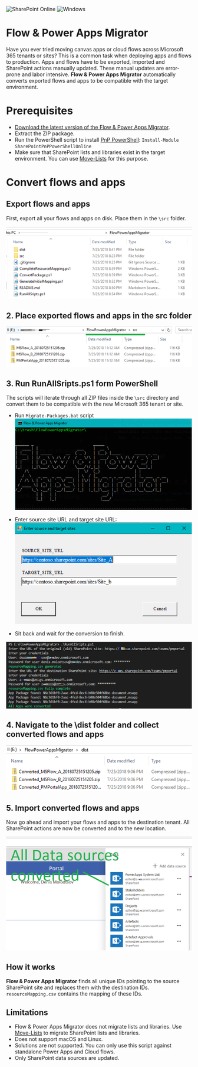 ![SharePoint Online](https://img.shields.io/badge/SharePoint-Online-yellow.svg) 
![Windows](https://img.shields.io/static/v1?label=OS&message=Windows&color=green)


# Flow & Power Apps Migrator

Have you ever tried moving canvas apps or cloud flows across Microsoft 365 tenants or sites? This is a common task when deploying apps and flows to production. Apps and flows have to be exported, imported and SharePoint actions manually updated. These manual updates are error-prone and labor intensive. **Flow & Power Apps Migrator** automatically converts exported flows and apps to be compatible with the target environment. 

# Prerequisites 

- [Download the latest version of the Flow & Power Apps Migrator](https://github.com/Zerg00s/FlowPowerAppsMigrator/releases/download/2.0/FlowPowerAppsMigrator.zip).
- Extract the ZIP package.
- Run the PowerShell script to install [PnP PowerShell](https://github.com/SharePoint/PnP-PowerShell):
  `Install-Module SharePointPnPPowerShellOnline` 
- Make sure that SharePoint lists and libraries exist in the target environment. You can use [Move-Lists](https://github.com/Zerg00s/Move-Lists) for this purpose.

# Convert flows and apps

## Export flows and apps
First, export all your flows and apps on disk. Place them in the `\src` folder.

![](MISC/IMG/2018-07-25-20-53-52.png)

## 2. Place exported flows and apps in the src folder
![](MISC/IMG/2018-07-25-20-57-29.png)

## 3. Run RunAllSripts.ps1 form PowerShell
The scripts will iterate through all ZIP files inside the `\src` directory and convert them to be compatible with the new Microsoft 365 tenant or site.
- Run `Migrate-Packages.bat` script
![](MISC/IMG/Migrator.png)

- Enter source site URL and target site URL:
![](MISC/IMG/UI.png)

- Sit back and wait for the conversion to finish.

![](MISC/IMG/2018-07-25-21-08-30.png)

## 4. Navigate to the \dist folder and collect converted flows and apps

![](MISC/IMG/2018-07-25-21-11-04.png)

## 5. Import converted flows and apps
Now go ahead and import your flows and apps to the destination tenant. All SharePoint actions are now be converted and to the new location.

![](MISC/IMG/2018-07-25-21-14-55.png)


## How it works

**Flow & Power Apps Migrator** finds all unique IDs pointing to the source SharePoint site and replaces them with the destination IDs. `resourceMapping.csv` contains the mapping of these IDs.


## Limitations

- Flow & Power Apps Migrator does not migrate lists and libraries. Use [Move-Lists](https://github.com/Zerg00s/Move-Lists) to migrate SharePoint lists and libraries.
- Does not support macOS and Linux.
- Solutions are not supported. You can only use this script against standalone Power Apps and Cloud flows.
- Only SharePoint data sources are updated.